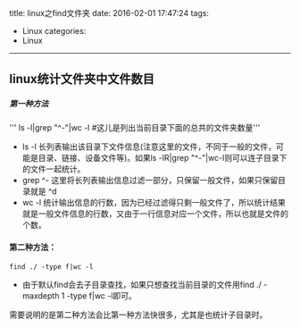 title: linux之find文件夹
date: 2016-02-01 17:47:24
tags:
- Linux
categories:
- Linux

---


##  linux统计文件夹中文件数目
#####   第一种方法

''' ls -l|grep "^-"|wc -l #这儿是列出当前目录下面的总共的文件夹数量'''

*   ls -l 长列表输出该目录下文件信息(注意这里的文件，不同于一般的文件，可能是目录、链接、设备文件等)。如果ls -lR|grep "^-"|wc-l则可以连子目录下的文件一起统计。
*   grep ^- 这里将长列表输出信息过滤一部分，只保留一般文件，如果只保留目录就是 ^d
*   wc -l 统计输出信息的行数，因为已经过滤得只剩一般文件了，所以统计结果就是一般文件信息的行数，又由于一行信息对应一个文件，所以也就是文件的个数。

####    第二种方法：

<code>find ./ -type f|wc -l</code>

*   由于默认find会去子目录查找，如果只想查找当前目录的文件用find ./ -maxdepth 1 -type f|wc -l即可。

需要说明的是第二种方法会比第一种方法快很多，尤其是也统计子目录时。
